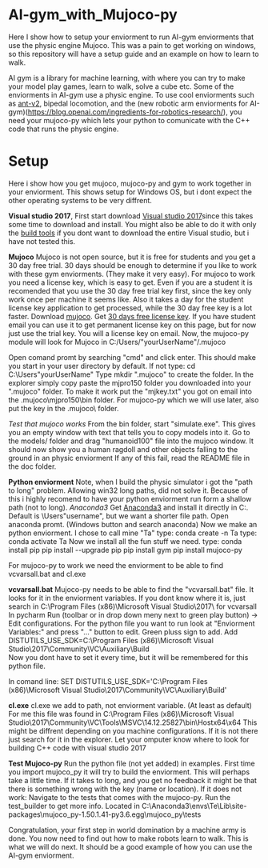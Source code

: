 # AI-gym_with_Mujoco-py
Here I show how to setup your enviorment to run AI-gym enviorments that use the physic engine Mujoco. This was a pain to get working on windows, so this repository will have a setup guide and an example on how to learn to walk.



AI gym is a library for machine learning, with where you can try to make your model play games, learn to walk, solve a cube etc.
Some of the enviorments in AI-gym use a physic engine.
To use cool enviorments such as [ant-v2](https://gym.openai.com/envs/#mujoco), bipedal locomotion, and the (new robotic arm enviorments for AI-gym)(https://blog.openai.com/ingredients-for-robotics-research/), you need your mujoco-py which lets your python to comunicate with the C++ code that runs the physic engine.


# Setup
Here i show how you get mujoco, mujoco-py and gym to work together in your enviorment. This shows setup for Windows OS, but i dont expect the other operating systems to be very diffrent.

**Visual studio 2017**,
First start download [Visual studio 2017](https://www.visualstudio.com/downloads/)since this takes some time to download and install. You might also be able to do it with only the [build tools](http://landinghub.visualstudio.com/visual-cpp-build-tools) if you dont want to download the entire Visual studio, but i have not tested this.

**Mujoco**
Mujoco is not open source, but it is free for students and you get a 30 day free trial. 30 days should be enough to determine if you like to work with these gym enviorments. (They make it very easy).
For mujoco to work you need a license key, which is easy to get. Even if you are a student it is recomended that you use the 30 day free trial key first, since the key only work once per machine it seems like. Also it takes a day for the student license key application to get processed, while the 30 day free key is a lot faster.
Download [mujoco](https://www.roboti.us/index.html).
Get [30 days free license key](https://www.roboti.us/license.html). If you have student email you can use it to get permanent license key on this page, but for now just use the trial key.
You will a license key on email.
Now, the mujoco-py module will look for Mujoco in C:/Users/"yourUserName"/.mujoco

Open comand promt by searching "cmd" and click enter.
This should make you start in your user directory by default. If not type: cd C:\Users\"yourUserName"
Type mkdir ".mujoco" to create the folder.
In the explorer simply copy paste the mjpro150 folder you downloaded into your ".mujoco" folder.
To make it work put the "mjkey.txt" you got on email into the \.mujoco\mjpro150\bin folder.
For mujoco-py which we will use later, also put the key in the \.mujoco\ folder.

*Test that mujoco works*
From the bin folder, start "simulate.exe". This gives you an empty window with text that tells you to copy models into it.
Go to the models/ folder and drag "humanoid100" file into the mujoco window. It should now show you a human ragdoll and other objects falling to the ground in an physic enviorment
If any of this fail, read the README file in the doc folder.

**Python enviorment**
Note, when I build the physic simulator i got the "path to long" problem. Allowing win32 long paths, did not solve it. Because of this i highly recomend to have your python enviorment run form a shallow path (not to long).
*Anaconda3*
Get [Anaconda3](https://www.anaconda.com/what-is-anaconda/) and install it directly in C:\. Default is \Users\"username", but we want a shorter file path.
Open anaconda promt. (Windows button and search anaconda)
Now we make an python enviorment. I chose to call mine "Ta"
type: conda create -n Ta
type: conda activate Ta
Now we install all the fun stuff we need.
type: conda install pip
pip install --upgrade pip
pip install gym
pip install mujoco-py


For mujoco-py to work we need the enviorment to be able to find vcvarsall.bat and cl.exe

**vcvarsall.bat**
Mujoco-py needs to be able to find the "vcvarsall.bat" file. It looks for it in the enviorment variables. If you dont know where it is, just search in C:\Program Files (x86)\Microsoft Visual Studio\2017\ for vcvarsall
In pycharm
Run (toolbar or in drop down meny next to green play button) -> Edit configurations. For the python file you want to run look at "Enviorment Variables:" and press "..." button to edit. Green pluss sign to add.
Add DISTUTILS_USE_SDK=C:\Program Files (x86)\Microsoft Visual Studio\2017\Community\VC\Auxiliary\Build\
Now you dont have to set it every time, but it will be remembered for this python file.


In comand line: SET DISTUTILS_USE_SDK='C:\Program Files (x86)\Microsoft Visual Studio\2017\Community\VC\Auxiliary\Build\'


**cl.exe**
cl.exe we add to path, not enviorment variable. (At least as default)
For me this file was found in C:\Program Files (x86)\Microsoft Visual Studio\2017\Community\VC\Tools\MSVC\14.12.25827\bin\Hostx64\x64
This might be diffrent depending on you machine configurations. If it is not there just search for it in the explorer.
Let your omputer know where to look for building C++ code with visual studio 2017



**Test Mujoco-py**
Run the python file (not yet added) in examples.
First time you import mujoco_py it will try to build the enviorment. This will perhaps take a little time. If it takes to long, and you get no feedback it might be that there is something wrong with the key (name or location).
If it does not work:
Navigate to the tests that comes with the mujoco-py. Run the test_builder to get more info. Located in C:\Anaconda3\envs\Te\Lib\site-packages\mujoco_py-1.50.1.41-py3.6.egg\mujoco_py\tests


Congratulation, your first step in world domination by a machine army is done. You now need to find out how to make robots learn to walk. This is what we will do next.
It should be a good example of how you can use the AI-gym enviorment.